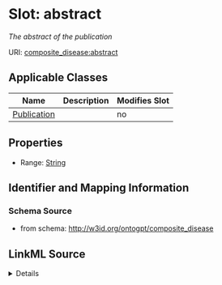 

# Slot: abstract


_The abstract of the publication_



URI: [composite_disease:abstract](http://w3id.org/ontogpt/composite_disease/abstract)



<!-- no inheritance hierarchy -->





## Applicable Classes

| Name | Description | Modifies Slot |
| --- | --- | --- |
| [Publication](Publication.md) |  |  no  |







## Properties

* Range: [String](String.md)





## Identifier and Mapping Information







### Schema Source


* from schema: http://w3id.org/ontogpt/composite_disease




## LinkML Source

<details>
```yaml
name: abstract
description: The abstract of the publication
from_schema: http://w3id.org/ontogpt/composite_disease
rank: 1000
alias: abstract
owner: Publication
domain_of:
- Publication
range: string

```
</details>